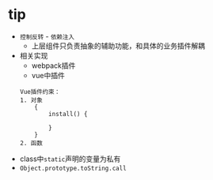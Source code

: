 # tip
- `控制反转` - `依赖注入`
    - 上层组件只负责抽象的辅助功能，和具体的业务插件解耦
- 相关实现
    - webpack插件
    - vue中插件
    ```
    Vue插件约束：
    1. 对象
        {
            install() {

            }
        }
    2. 函数
    ```
- class中`static`声明的变量为私有
- `Object.prototype.toString.call`
